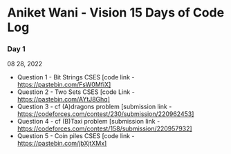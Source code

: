 # Aniket Wani - Vision 15 Days of Code Log

### Day 1

08 28, 2022

- Question 1 - Bit Strings CSES
  [code link - https://pastebin.com/FsW0MfiX]
- Question 2 - Two Sets CSES 
  [code Link - https://pastebin.com/AYtJ8Ghq]
- Question 3 - cf (A)dragons problem
  [submission link - https://codeforces.com/contest/230/submission/220962453]
- Question 4 - cf (B)Taxi problem
  [submission link - https://codeforces.com/contest/158/submission/220957932]
- Question 5 - Coin piles CSES
  [code link - https://pastebin.com/jbXjtXMx]
